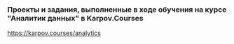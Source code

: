 ### Проекты и задания, выполненные в ходе обучения на курсе "Аналитик данных" в Karpov.Courses
https://karpov.courses/analytics
